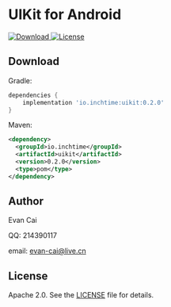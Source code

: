 UIKit for Android
=======================

[ ![Download](https://api.bintray.com/packages/inchtime/maven/uikit/images/download.svg) ](https://bintray.com/inchtime/maven/uikit/_latestVersion) [![License](https://img.shields.io/badge/license-Apache%202-blue.svg)](https://www.apache.org/licenses/LICENSE-2.0)


Download
--------

Gradle:

```gradle
dependencies {
    implementation 'io.inchtime:uikit:0.2.0'
}
```

Maven:

```xml
<dependency>
  <groupId>io.inchtime</groupId>
  <artifactId>uikit</artifactId>
  <version>0.2.0</version>
  <type>pom</type>
</dependency>
```

Author
------

Evan Cai

QQ: 214390117

email: evan-cai@live.cn

License
-------

Apache 2.0. See the [LICENSE][2] file for details.

[1]: https://github.com/inchtime/uikit-android/blob/master/app/src/main/java/io/inchtime/uikit/example/MainActivity.kt
[2]: https://github.com/inchtime/uikit-android/blob/master/LICENSE